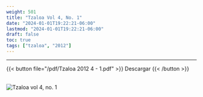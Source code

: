 ```yaml
---
weight: 501
title: "Tzaloa Vol 4, No. 1"
date: "2024-01-01T19:22:21-06:00"
lastmod: "2024-01-01T19:22:21-06:00"
draft: false
toc: true
tags: ["tzaloa", "2012"]
---
```

- - - - - - - - -
{{< button file="/pdf/Tzaloa 2012 4 - 1.pdf" >}}   Descargar {{< /button >}} 
######
![Tzaloa vol 4, no. 1](/images/portada/4-1.jpeg)